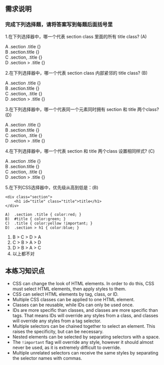 ## 需求说明

### 完成下列选择题，请将答案写到每题后面括号里

1.在下列选择器中，哪一个代表 section class 里面的所有 title class? (A)

A <lable>.section .title {}</lable>  
B <lable>.section.title {}</lable>  
C <lable>.section, .title {}</lable>  
D <lable>.section > .title {}</lable>  


2.在下列选择器中，哪一个代表 section class 内部紧邻的 title class? (B)

A <lable>.section .title {}</lable>  
B <lable>.section.title {}</lable>   
C <lable>.section, .title {}</lable>   
D <lable>.section > .title {}</lable>  


3.在下列选择器中，哪一个代表同一个元素同时拥有 section 和 title 两个class? (D)

A <lable>.section .title {}</lable>  
B <lable>.section.title {}</lable>   
C <lable>.section, .title {}</lable>   
D <lable>.section > .title {}</lable>   



4.在下列选择器中，哪一个代表 section 和 title 两个class 设置相同样式? (C)

A <lable>.section .title {}</lable>  
B <lable>.section.title {}</lable>   
C <lable>.section, .title {}</lable>   
D <lable>.section > .title {}</lable>   



5.在下列CSS选择器中，优先级从高到低是：(B)
```
<div class="section">
    <h1 id="title" class="title">title</h1>
</div>

A)  .section .title { color:red; }
B)  #title { color:green; }
C)  .title { color:yellow !important; }
D)  .section > h1 { color:blue; }
```
1)  <lable> B > C > D > A </lable>   
2)  <lable> C > B > A > D </lable>    
3)  <lable> D > B > A > C</lable>  
4)  <lable> 以上都不对 </lable>  

  
  
## 本练习知识点

- CSS can change the look of HTML elements. In order to do this, CSS must select HTML elements, then apply styles to them.
- CSS can select HTML elements by tag, class, or ID.
- Multiple CSS classes can be applied to one HTML element.
- Classes can be reusable, while IDs can only be used once.
- IDs are more specific than classes, and classes are more specific than tags. That means IDs will override any styles from a class, and classes will override any styles from a tag selector.
- Multiple selectors can be chained together to select an element. This raises the specificity, but can be necessary.
- Nested elements can be selected by separating selectors with a space.
- The `!important` flag will override any style, however it should almost never be used, as it is extremely difficult to override.
- Multiple unrelated selectors can receive the same styles by separating the selector names with commas.

